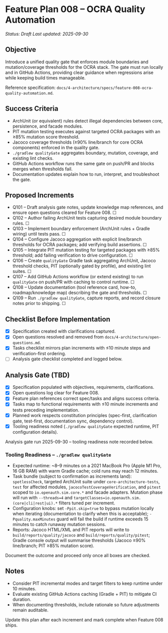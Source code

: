 # Feature Plan 008 – OCRA Quality Automation

_Status: Draft_
_Last updated: 2025-09-30_

## Objective
Introduce a unified quality gate that enforces module boundaries and mutation/coverage thresholds for the OCRA stack. The gate must run locally and in GitHub Actions, providing clear guidance when regressions arise while keeping build times manageable.

Reference specification: `docs/4-architecture/specs/feature-008-ocra-quality-automation.md`.

## Success Criteria
- ArchUnit (or equivalent) rules detect illegal dependencies between core, persistence, and facade modules.
- PIT mutation testing executes against targeted OCRA packages with an ≥85% mutation score threshold.
- Jacoco coverage thresholds (≥90% line/branch for core OCRA components) enforced in the quality gate.
- `./gradlew qualityGate` aggregates boundary, mutation, coverage, and existing lint checks.
- GitHub Actions workflow runs the same gate on push/PR and blocks merges when thresholds fail.
- Documentation updates explain how to run, interpret, and troubleshoot the gate.

## Proposed Increments
- Q101 – Draft analysis gate notes, update knowledge map references, and ensure open questions cleared for Feature 008. ☐
- Q102 – Author failing ArchUnit tests capturing desired module boundary rules. ☐
- Q103 – Implement boundary enforcement (ArchUnit rules + Gradle wiring) until tests pass. ☐
- Q104 – Configure Jacoco aggregation with explicit line/branch thresholds for OCRA packages; add verifying build assertions. ☐
- Q105 – Integrate PIT mutation testing for targeted packages with ≥85% threshold; add failing verification to drive configuration. ☐
- Q106 – Create `qualityGate` Gradle task aggregating ArchUnit, Jacoco threshold checks, PIT (optionally gated by profile), and existing lint suites. ☐
- Q107 – Add GitHub Actions workflow (or extend existing) to run `qualityGate` on push/PR with caching to control runtime. ☐
- Q108 – Update documentation (tool reference card, how-to, roadmap/knowledge map) describing the gate and thresholds. ☐
- Q109 – Run `./gradlew qualityGate`, capture reports, and record closure notes prior to shipping. ☐

## Checklist Before Implementation
- [x] Specification created with clarifications captured.
- [x] Open questions resolved and removed from `docs/4-architecture/open-questions.md`.
- [x] Tasks checklist mirrors plan increments with ≤10 minute steps and verification-first ordering.
- [ ] Analysis gate checklist completed and logged below.

## Analysis Gate (TBD)
- [x] Specification populated with objectives, requirements, clarifications.
- [x] Open questions log clear for Feature 008.
- [x] Feature plan references correct spec/tasks and aligns success criteria.
- [x] Tasks map to functional requirements with ≤10 minute increments and tests preceding implementation.
- [x] Planned work respects constitution principles (spec-first, clarification gate, test-first, documentation sync, dependency control).
- [x] Tooling readiness noted (`./gradlew qualityGate` expected runtime, PIT configuration details).

Analysis gate run 2025-09-30 – tooling readiness note recorded below.

### Tooling Readiness – `./gradlew qualityGate`
- Expected runtime: ~8–9 minutes on a 2021 MacBook Pro (Apple M1 Pro, 16 GB RAM) with warm Gradle cache; cold runs may reach 12 minutes.
- Task bundle (subject to confirmation as increments land): `spotlessCheck`, targeted ArchUnit suite under `core-architecture-tests`, `test` for affected modules, `jacocoTestCoverageVerification`, and `pitest` scoped to `io.openauth.sim.core.*` and facade adapters. Mutation phase will run with `--threads=4` and `targetClasses=io.openauth.sim.(core|cli|rest|ui).*` filters tuned per increment.
- Configuration knobs: set `-Ppit.skip=true` to bypass mutation locally when iterating (documentation to clarify when this is acceptable); `-Pquality.maxMinutes` guard will fail the build if runtime exceeds 15 minutes to catch runaway mutation sessions.
- Reports: Jacoco HTML/XML and PIT reports will write to `build/reports/quality/jacoco` and `build/reports/quality/pitest`; Gradle console output will summarise thresholds (Jacoco ≥90% line/branch; PIT ≥85% mutation score).

Document the outcome and proceed only once all boxes are checked.

## Notes
- Consider PIT incremental modes and target filters to keep runtime under 10 minutes.
- Evaluate existing GitHub Actions caching (Gradle + PIT) to mitigate CI duration.
- When documenting thresholds, include rationale so future adjustments remain auditable.

Update this plan after each increment and mark complete when Feature 008 ships.
